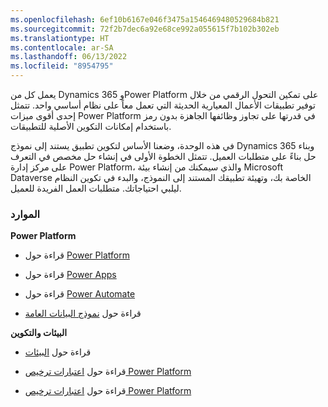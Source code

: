 ```yaml
---
ms.openlocfilehash: 6ef10b6167e046f3475a1546469480529684b821
ms.sourcegitcommit: 72f2b7dec6a92e68ce992a055615f7b102b302eb
ms.translationtype: HT
ms.contentlocale: ar-SA
ms.lasthandoff: 06/13/2022
ms.locfileid: "8954795"
---
```

يعمل كل من Dynamics 365 وPower Platform على تمكين التحول الرقمي من خلال توفير تطبيقات الأعمال المعيارية الحديثة التي تعمل معاً على نظام أساسي واحد. تتمثل إحدى أقوى ميزات Power Platform في قدرتها على تجاوز وظائفها الجاهزة بدون رمز باستخدام إمكانات التكوين الأصلية للتطبيقات.

في هذه الوحدة، وضعنا الأساس لتكوين تطبيق يستند إلى نموذج Dynamics 365 وبناء حل بناءً على متطلبات العميل. تتمثل الخطوة الأولى في إنشاء حل مخصص في التعرف على مركز إدارة Power Platform، والذي سيمكنك من إنشاء بيئة Microsoft Dataverse الخاصة بك، وتهيئة تطبيقك المستند إلى النموذج، والبدء في تكوين النظام ليلبي احتياجاتك. متطلبات العمل الفريدة للعميل.



### <a name="resources"></a>الموارد 

**Power Platform**

- قراءة حول [Power Platform](https://powerplatform.com/)

- قراءة حول [Power Apps](/powerapps/) 

- قراءة حول [Power Automate](/power-automate/index)

- قراءة حول [نموذج البيانات العامة](/common-data-model/)

**البيئات والتكوين**

- قراءة حول [البيئات](/power-platform/admin/environments-overview/)

- قراءة حول [اعتبارات ترخيص Power Platform](/power-platform/admin/pricing-billing-skus/)

- قراءة حول [اعتبارات ترخيص Power Platform](/power-platform/admin/pricing-billing-skus)
